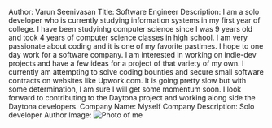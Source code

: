 Author: Varun Seenivasan Title: Software Engineer Description: I am a solo developer who is currently studying information systems in my first year of college. I have been studyinhg computer science since I was 9 years old and took 4 years of computer science classes in high school. I am very passionate about coding and it is one of my favorite pastimes. I hope to one day work for a software company. I am interested in working on indie-dev projects and have a few ideas for a project of that variety of my own. I currently am attempting to solve coding bounties and secure small software contracts on websites like Upwork.com. It is going pretty slow but with some determination, I am sure I will get some momentum soon. I look forward to contributing to the Daytona project and working along side the Daytona developers.  Company Name: Myself Company Description: Solo developer Author Image: ![Photo of me](assets.photo_of_me.jpeg)

